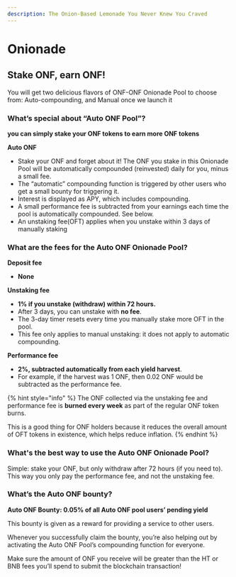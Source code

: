 ```yaml
---
description: The Onion-Based Lemonade You Never Knew You Craved
---
```


# Onionade

## Stake ONF, earn ONF!

You will get two delicious flavors of ONF-ONF Onionade Pool to choose from: Auto-compounding, and Manual once we launch it

### What’s special about “Auto ONF Pool”? <a id="docs-internal-guid-c4c16237-7fff-3c33-3a56-18ccd8853f86"></a>

**you can simply stake your ONF tokens to earn more ONF tokens**

**Auto ONF**

* Stake your ONF and forget about it! The ONF you stake in this Onionade Pool will be automatically compounded \(reinvested\) daily for you, minus a small fee.
* The “automatic” compounding function is triggered by other users who get a small bounty for triggering it.
* Interest is displayed as APY, which includes compounding.
* A small performance fee is subtracted from your earnings each time the pool is automatically compounded. See below.
* An unstaking fee\(OFT\) applies when you unstake within 3 days of manually staking

### What are the fees for the Auto ONF Onionade Pool?

**Deposit fee**

* **None**

**Unstaking fee**

* **1% if you unstake \(withdraw\) within 72 hours.**
* After 3 days, you can unstake with **no fee**.
* The 3-day timer resets every time you manually stake more OFT in the pool.
* This fee only applies to manual unstaking: it does not apply to automatic compounding.

**Performance fee**

* **2%, subtracted automatically from each yield harvest**.
* For example, if the harvest was 1 ONF, then 0.02 ONF would be subtracted as the performance fee.

{% hint style="info" %}
The ONF collected via the unstaking fee and performance fee is **burned every week** as part of the regular ONF token burns.

This is a good thing for ONF holders because it reduces the overall amount of OFT tokens in existence, which helps reduce inflation.
{% endhint %}

### What's the best way to use the Auto ONF Onionade Pool? <a id="docs-internal-guid-3b1f91a6-7fff-fc76-976a-3a06bada2520"></a>

Simple: stake your ONF, but only withdraw after 72 hours \(if you need to\). This way you only pay the performance fee, and not the unstaking fee.

### What’s the Auto ONF bounty?

**Auto ONF Bounty: 0.05% of all Auto ONF pool users’ pending yield**

This bounty is given as a reward for providing a service to other users.

Whenever you successfully claim the bounty, you’re also helping out by activating the Auto ONF Pool’s compounding function for everyone.

Make sure the amount of ONF you receive will be greater than the HT or BNB fees you’ll spend to submit the blockchain transaction!

